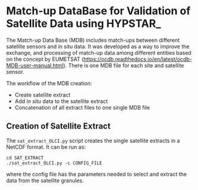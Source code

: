# Match-up DataBase for Validation of Satellite Data using HYPSTAR_

The Match-up Data Base (MDB) includes match-ups between different satellite sensors and in situ data. It was developed as a way to improve the exchange, and processing of match-up data among different entities based on the concept by EUMETSAT (https://ocdb.readthedocs.io/en/latest/ocdb-MDB-user-manual.html). There is one MDB file for each site and satellite sensor.

The workflow of the MDB creation:
- Create satellite extract
- Add _in situ_ data to the satellite extract
- Concatenation of all extract files to one single MDB file 

## Creation of Satellite Extract
The `sat_extract_OLCI.py` script creates the single satellite extracts in a NetCDF format. It can be run as:
``` 
cd SAT_EXTRACT
./sat_extract_OLCI.py -c CONFIG_FILE
```
where the config file has the parameters needed to select and extract the data from the satellite granules.

